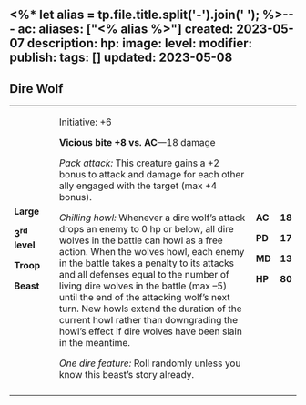 <%* let alias = tp.file.title.split('-').join(' '); %>---
ac: 
aliases: ["<% alias %>"]
created: 2023-05-07
description: 
hp: 
image: 
level: 
modifier: 
publish: 
tags: []
updated: 2023-05-08
---

## Dire Wolf

<table>
<colgroup>
<col style="width: 16%" />
<col style="width: 72%" />
<col style="width: 5%" />
<col style="width: 5%" />
</colgroup>
<tbody>
<tr class="odd">
<td><p><strong>Large</strong></p>
<p><strong>3<sup>rd</sup> level</strong></p>
<p><strong>Troop</strong></p>
<p><strong>Beast</strong></p></td>
<td><p>Initiative: +6</p>
<p><strong>Vicious bite +8 vs. AC</strong>—18 damage</p>
<p><em>Pack attack:</em> This creature gains a +2 bonus to attack and
damage for each other ally engaged with the target (max +4 bonus).</p>
<p><em>Chilling howl:</em> Whenever a dire wolf’s attack drops an enemy
to 0 hp or below, all dire wolves in the battle can howl as a free
action. When the wolves howl, each enemy in the battle takes a penalty
to its attacks and all defenses equal to the number of living dire
wolves in the battle (max –5) until the end of the attacking wolf’s next
turn. New howls extend the duration of the current howl rather than
downgrading the howl’s effect if dire wolves have been slain in the
meantime.</p>
<p><em>One dire feature:</em> Roll randomly unless you know this beast’s
story already.</p></td>
<td><p><strong>AC</strong></p>
<p><strong>PD</strong></p>
<p><strong>MD</strong></p>
<p><strong>HP</strong></p></td>
<td><p><strong>18</strong></p>
<p><strong>17</strong></p>
<p><strong>13</strong></p>
<p><strong>80</strong></p></td>
</tr>
<tr class="even">
<td></td>
<td></td>
<td></td>
<td></td>
</tr>
</tbody>
</table>
